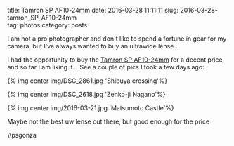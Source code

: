 title: Tamron SP AF10-24mm
date: 2016-03-28 11:11:11
slug: 2016-03-28-tamron_SP_AF10-24mm  
tag: photos
category: posts

I am not a pro photographer and don't like to spend a fortune in gear for my camera, but I've always wanted to buy an ultrawide lense...

I had the opportunity to buy the [Tamron SP AF10-24mm](http://www.dpreview.com/reviews/tamron-10-24-3p5-5p6-n15) for a decent price, and so far I am liking it... See a couple of pics I took a few days ago:

{% img center img/DSC_2861.jpg 'Shibuya crossing'%}

{% img center img/DSC_2618.jpg 'Zenko-ji Nagano'%}

{% img center img/2016-03-21.jpg 'Matsumoto Castle'%}

Maybe not the best uw lense out there, but good enough for the price

\\\psgonza

